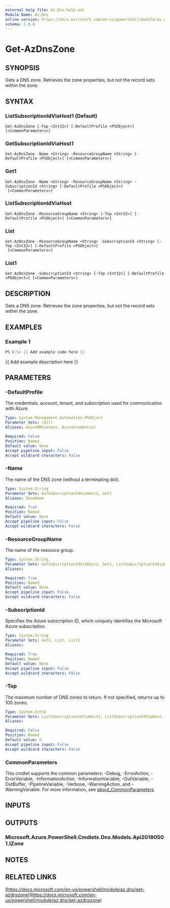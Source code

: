 ```yaml
---
external help file: Az.Dns-help.xml
Module Name: Az.Dns
online version: https://docs.microsoft.com/en-us/powershell/module/az.dns/get-azdnszone
schema: 2.0.0
---
```


# Get-AzDnsZone

## SYNOPSIS
Gets a DNS zone.
Retrieves the zone properties, but not the record sets within the zone.

## SYNTAX

### ListSubscriptionIdViaHost1 (Default)
```
Get-AzDnsZone [-Top <Int32>] [-DefaultProfile <PSObject>] [<CommonParameters>]
```

### GetSubscriptionIdViaHost1
```
Get-AzDnsZone -Name <String> -ResourceGroupName <String> [-DefaultProfile <PSObject>] [<CommonParameters>]
```

### Get1
```
Get-AzDnsZone -Name <String> -ResourceGroupName <String> -SubscriptionId <String> [-DefaultProfile <PSObject>]
 [<CommonParameters>]
```

### ListSubscriptionIdViaHost
```
Get-AzDnsZone -ResourceGroupName <String> [-Top <Int32>] [-DefaultProfile <PSObject>] [<CommonParameters>]
```

### List
```
Get-AzDnsZone -ResourceGroupName <String> -SubscriptionId <String> [-Top <Int32>] [-DefaultProfile <PSObject>]
 [<CommonParameters>]
```

### List1
```
Get-AzDnsZone -SubscriptionId <String> [-Top <Int32>] [-DefaultProfile <PSObject>] [<CommonParameters>]
```

## DESCRIPTION
Gets a DNS zone.
Retrieves the zone properties, but not the record sets within the zone.

## EXAMPLES

### Example 1
```powershell
PS C:\> {{ Add example code here }}
```

{{ Add example description here }}

## PARAMETERS

### -DefaultProfile
The credentials, account, tenant, and subscription used for communication with Azure.

```yaml
Type: System.Management.Automation.PSObject
Parameter Sets: (All)
Aliases: AzureRMContext, AzureCredential

Required: False
Position: Named
Default value: None
Accept pipeline input: False
Accept wildcard characters: False
```

### -Name
The name of the DNS zone (without a terminating dot).

```yaml
Type: System.String
Parameter Sets: GetSubscriptionIdViaHost1, Get1
Aliases: ZoneName

Required: True
Position: Named
Default value: None
Accept pipeline input: False
Accept wildcard characters: False
```

### -ResourceGroupName
The name of the resource group.

```yaml
Type: System.String
Parameter Sets: GetSubscriptionIdViaHost1, Get1, ListSubscriptionIdViaHost, List
Aliases:

Required: True
Position: Named
Default value: None
Accept pipeline input: False
Accept wildcard characters: False
```

### -SubscriptionId
Specifies the Azure subscription ID, which uniquely identifies the Microsoft Azure subscription.

```yaml
Type: System.String
Parameter Sets: Get1, List, List1
Aliases:

Required: True
Position: Named
Default value: None
Accept pipeline input: False
Accept wildcard characters: False
```

### -Top
The maximum number of DNS zones to return.
If not specified, returns up to 100 zones.

```yaml
Type: System.Int32
Parameter Sets: ListSubscriptionIdViaHost1, ListSubscriptionIdViaHost, List, List1
Aliases:

Required: False
Position: Named
Default value: 0
Accept pipeline input: False
Accept wildcard characters: False
```

### CommonParameters
This cmdlet supports the common parameters: -Debug, -ErrorAction, -ErrorVariable, -InformationAction, -InformationVariable, -OutVariable, -OutBuffer, -PipelineVariable, -Verbose, -WarningAction, and -WarningVariable. For more information, see [about_CommonParameters](http://go.microsoft.com/fwlink/?LinkID=113216).

## INPUTS

## OUTPUTS

### Microsoft.Azure.PowerShell.Cmdlets.Dns.Models.Api20180501.IZone
## NOTES

## RELATED LINKS

[https://docs.microsoft.com/en-us/powershell/module/az.dns/get-azdnszone](https://docs.microsoft.com/en-us/powershell/module/az.dns/get-azdnszone)

